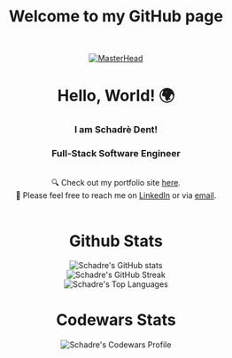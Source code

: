 <h1 align='center'>Welcome to my GitHub page </h1><br>
<div align='center'>

[![MasterHead](https://media.giphy.com/media/Js7cqIkpxFy0bILFFA/giphy.gif)]()
</div>


<h1 align='center'>Hello, World! 🌍</h1>
<h3 align='center'>I am Schadrè Dent!</h3>
<h3 align='center'>Full-Stack Software Engineer</h3>

</br>

<div align='center'>
    🔍 Check out my portfolio site <a href="[ ](https://saint-portfolio.notion.site/9a2f42e766b24013861a003b3e611aec?v=e33df01eece2460e9e6205dbfcbb9782)">here</a>.<br>
    💌 Please feel free to reach me on <a href="https://www.linkedin.com/in/schadre/">LinkedIn</a> or via <a href="mailto:schadred@gmail.com?">email</a>.
</div>

</br>

<div align='center'>
    <h1>Github Stats</h1>
    <img src="https://github-readme-stats.vercel.app/api?username=Schadre&show_icons=true&theme=tokyonight" alt="Schadre's GitHub stats"/><br>
    <img src="https://streak-stats.demolab.com/?user=Schadre&theme=tokyonight" alt="Schadre's GitHub Streak"/><br>
    <img src="https://github-readme-stats.vercel.app/api/top-langs/?username=Schadre&layout=compact&theme=tokyonight" alt="Schadre's Top Languages"/><br>
    <h1>Codewars Stats</h1>
    <img src="https://www.codewars.com/users/Schadre/badges/large" alt="Schadre's Codewars Profile"/><br>
</div>
